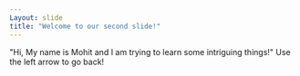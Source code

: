 ```yaml
---
Layout: slide
title: "Welcome to our second slide!"
---
```

"Hi, My name is Mohit and I am trying to learn some intriguing things!"
Use the left arrow to go back!
